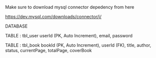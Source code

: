 Make sure to download mysql connector depedency from here

https://dev.mysql.com/downloads/connector/j/

DATABASE

TABLE :
tbl_user
userId (PK, Auto Increment), email, password

TABLE :
tbl_book
bookId (PK, Auto Increment), userId (FK), title, author, status, currentPage, totalPage, coverBook
